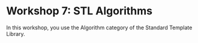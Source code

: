 # Workshop 7: STL Algorithms

In this workshop, you use the Algorithm category of the Standard Template Library.

